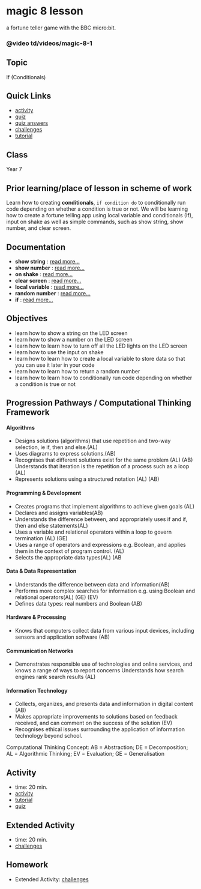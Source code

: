 # magic 8 lesson

a fortune teller game with the BBC micro:bit.

### @video td/videos/magic-8-1

## Topic

If (Conditionals)

## Quick Links

* [activity](/lessons/magic-8/activity)
* [quiz](/lessons/magic-8/quiz)
* [quiz answers](/lessons/magic-8/quiz-answers)
* [challenges](/lessons/magic-8/challenges)
* [tutorial](/lessons/magic-8/tutorial)

## Class

Year 7

## Prior learning/place of lesson in scheme of work

Learn how to creating **conditionals**, `if condition do` to conditionally run code depending on whether a condition is true or not. We will be learning how to create a fortune telling app using local variable and conditionals (If), input on shake as well as simple commands, such as show string, show number, and clear screen.

## Documentation

* **show string** : [read more...](/reference/basic/show-string)
* **show number** : [read more...](/reference/basic/show-number)
* **on shake** : [read more...](/reference/input/on-gesture)
* **clear screen** : [read more...](/reference/basic/clear-screen)
* **local variable** : [read more...](/reference/variables/var)
* **random number** : [read more...](/js/math)
* **if** : [read more...](/reference/logic/if)

## Objectives

* learn how to show a string on the LED screen
* learn how to show a number on the LED screen
* learn how to learn how to turn off all the LED lights on the LED screen
* learn how to use the input on shake
* learn how to learn how to create a local variable to store data so that you can use it later in your code
* learn how to learn how to return a random number
* learn how to learn how to conditionally run code depending on whether a condition is true or not

## Progression Pathways / Computational Thinking Framework

#### Algorithms

* Designs solutions (algorithms) that use repetition and two-way  selection, ie if, then and else.(AL)
* Uses diagrams to express solutions.(AB)
* Recognises that different solutions exist for the same problem (AL) (AB)  Understands that iteration is the repetition of a process such as a loop (AL)
* Represents solutions using a structured notation (AL) (AB)

#### Programming & Development

* Creates programs that implement algorithms to achieve given goals (AL)
*  Declares and assigns variables(AB)
* Understands the difference between, and appropriately uses if and if, then and else statements(AL)
* Uses a variable and relational operators within a loop to govern termination (AL) (GE)
* Uses a range of operators and expressions e.g. Boolean, and applies them in the context of program control. (AL)
* Selects the appropriate data types(AL) (AB

#### Data & Data Representation

* Understands the difference between data and information(AB)
* Performs more complex searches for information e.g. using Boolean and relational operators(AL) (GE) (EV)
* Defines data types: real numbers and Boolean (AB)

#### Hardware & Processing

* Knows that computers collect data from various input devices, including sensors and application software (AB)

#### Communication Networks

* Demonstrates responsible use of technologies and online services, and knows a range of ways to report concerns Understands how search engines rank search results (AL)

#### Information Technology

* Collects, organizes, and presents data and information in digital content (AB)
* Makes appropriate improvements to solutions based on feedback received, and can comment on the success of the solution (EV)
* Recognises ethical issues surrounding the application of information technology beyond school.

Computational Thinking Concept: AB = Abstraction; DE = Decomposition; AL = Algorithmic Thinking; EV = Evaluation; GE = Generalisation

## Activity

* time: 20 min.
* [activity](/lessons/magic-8/activity)
* [tutorial](/lessons/magic-8/tutorial)
* [quiz](/lessons/magic-8/quiz)

## Extended Activity

* time: 20 min.
* [challenges](/lessons/magic-8/challenges)

## Homework

* Extended Activity: [challenges](/lessons/magic-8/challenges)

